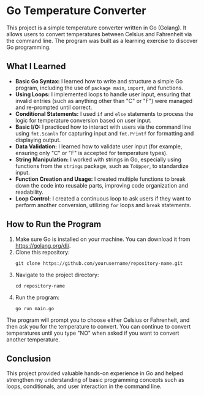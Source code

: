 <h1>Go Temperature Converter</h1>

<p>This project is a simple temperature converter written in Go (Golang). It allows users to convert temperatures between Celsius and Fahrenheit via the command line. The program was built as a learning exercise to discover Go programming.</p>

<h2>What I Learned</h2>

<ul>
    <li><strong>Basic Go Syntax:</strong> I learned how to write and structure a simple Go program, including the use of <code>package main</code>, <code>import</code>, and functions.</li>
    <li><strong>Using Loops:</strong> I implemented loops to handle user input, ensuring that invalid entries (such as anything other than "C" or "F") were managed and re-prompted until correct.</li>
    <li><strong>Conditional Statements:</strong> I used <code>if</code> and <code>else</code> statements to process the logic for temperature conversion based on user input.</li>
    <li><strong>Basic I/O:</strong> I practiced how to interact with users via the command line using <code>fmt.Scanln</code> for capturing input and <code>fmt.Printf</code> for formatting and displaying output.</li>
    <li><strong>Data Validation:</strong> I learned how to validate user input (for example, ensuring only "C" or "F" is accepted for temperature types).</li>
    <li><strong>String Manipulation:</strong> I worked with strings in Go, especially using functions from the <code>strings</code> package, such as <code>ToUpper</code>, to standardize input.</li>
    <li><strong>Function Creation and Usage:</strong> I created multiple functions to break down the code into reusable parts, improving code organization and readability.</li>
    <li><strong>Loop Control:</strong> I created a continuous loop to ask users if they want to perform another conversion, utilizing <code>for</code> loops and <code>break</code> statements.</li>
</ul>

<h2>How to Run the Program</h2>

<ol>
    <li>Make sure Go is installed on your machine. You can download it from <a href="https://golang.org/dl/">https://golang.org/dl/</a>.</li>
    <li>Clone this repository:
        <pre><code>git clone https://github.com/yourusername/repository-name.git</code></pre>
    </li>
    <li>Navigate to the project directory:
        <pre><code>cd repository-name</code></pre>
    </li>
    <li>Run the program:
        <pre><code>go run main.go</code></pre>
    </li>
</ol>

<p>The program will prompt you to choose either Celsius or Fahrenheit, and then ask you for the temperature to convert. You can continue to convert temperatures until you type "NO" when asked if you want to convert another temperature.</p>

<h2>Conclusion</h2>

<p>This project provided valuable hands-on experience in Go and helped strengthen my understanding of basic programming concepts such as loops, conditionals, and user interaction in the command line.</p>
